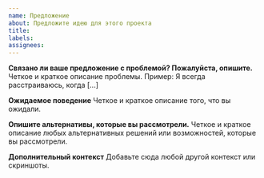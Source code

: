 ```yaml
---
name: Предложение
about: Предложите идею для этого проекта
title:
labels:
assignees:
---
```


**Связано ли ваше предложение с проблемой? Пожалуйста, опишите.** Четкое и краткое описание проблемы. Пример: Я всегда расстраиваюсь, когда [...]

**Ожидаемое поведение** Четкое и краткое описание того, что вы ожидали.

**Опишите альтернативы, которые вы рассмотрели.** Четкое и краткое описание любых альтернативных решений или возможностей, которые вы рассмотрели.

**Дополнительный контекст** Добавьте сюда любой другой контекст или скриншоты.
